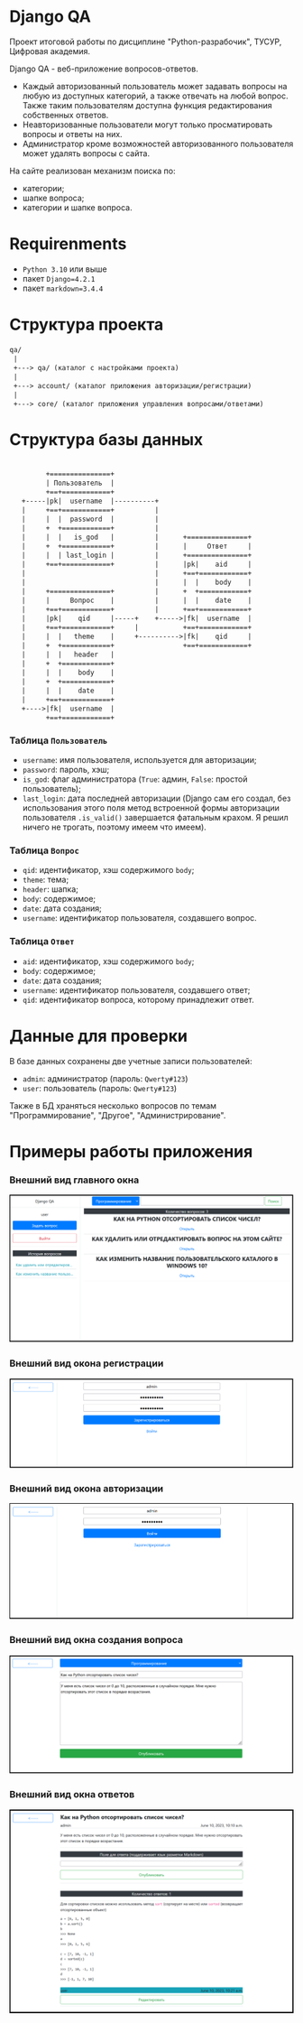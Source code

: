 # Django QA

Проект итоговой работы по дисциплине "Python-разрабочик", ТУСУР, Цифровая академия.
<!---->

Django QA - веб-приложение вопросов-ответов.
- Каждый авторизованный пользователь может задавать вопросы на любую из доступных категорий,
    а также отвечать на любой вопрос. Также таким пользователям доступна функция редактирования
    собственных ответов.
- Неавторизованные пользователи могут только просматировать вопросы и ответы на них.
- Администратор кроме возможностей авторизованного пользователя может удалять вопросы с сайта.
<!---->

На сайте реализован механизм поиска по:
- категории;
- шапке вопроса;
- категории и шапке вопроса.
<!---->

# Requirenments

- `Python 3.10` или выше
- пакет `Django=4.2.1`
- пакет `markdown=3.4.4`
<!---->

# Структура проекта

```
qa/
 |
 +---> qa/ (каталог с настройками проекта)
 | 
 +---> account/ (каталог приложения авторизации/регистрации)
 |
 +---> core/ (каталог приложения управления вопросами/ответами)
```
<!---->

# Структура базы данных

```

         +===============+
         | Пользователь  |
         +==+============+
   +-----|pk|  username  |----------+
   |     +==+============+          |
   |     |  |  password  |          |
   |     +  +============+          |
   |     |  |   is_god   |          |      +===============+
   |     +  +============+          |      |     Ответ     |
   |     |  | last_login |          |      +===============+
   |     +==+============+          |      |pk|    aid     |
   |                                |      +==+============+
   |                                |      |  |    body    |
   |     +===============+          |      +  +============+
   |     |     Вопрос    |          |      |  |    date    |
   |     +==+============+          |      +==+============+
   |     |pk|    qid     |-----+    +----->|fk|  username  |
   |     +==+============+     |           +==+============+
   |     |  |   theme    |     +---------->|fk|    qid     |
   |     +  +============+                 +==+============+     
   |     |  |   header   |     
   |     +  +============+     
   |     |  |    body    |     
   |     +  +============+     
   |     |  |    date    |     
   |     +==+============+     
   +---->|fk|  username  |     
         +==+============+     

```
<!---->
### Таблица `Пользователь`

- `username`: имя пользователя, используется для авторизации;
- `password`: пароль, хэш;
- `is_god`: флаг администратора (`True`: админ, `False`: простой пользователь);
- `last_login`: дата последней авторизации (Django сам его создал, без использования этого
    поля метод встроенной формы авторизации пользователя `.is_valid()` завершается фатальным
    крахом. Я решил ничего не трогать, поэтому имеем что имеем).
<!---->

### Таблица `Вопрос`

- `qid`: идентификатор, хэш содержимого `body`;
- `theme`: тема;
- `header`: шапка;
- `body`: содержимое;
- `date`: дата создания;
- `username`: идентификатор пользователя, создавшего вопрос.
<!---->

### Таблица `Ответ`

- `aid`: идентификатор, хэш содержимого `body`;
- `body`: содержимое;
- `date`: дата создания;
- `username`: идентификатор пользователя, создавшего ответ;
- `qid`: идентификатор вопроса, которому принадлежит ответ.
<!---->

# Данные для проверки

В базе данных сохранены две учетные записи пользователей:
- `admin`: администратор (пароль: `Qwerty#123`)
- `user`: пользователь (пароль: `Qwerty#123`)
<!---->
Также в БД храняться несколько вопросов по темам "Программирование", "Другое", "Администрирование".
<!---->

# Примеры работы приложения

### Внешний вид главного окна

![mainpage](https://github.com/internetProhozhij/django_qa/blob/master/screenshots/main.png)
<!---->

### Внешний вид окона регистрации 

![regpage](https://github.com/internetProhozhij/django_qa/blob/master/screenshots/reg.png)
<!---->

### Внешний вид окона авторизации

![authpage](https://github.com/internetProhozhij/django_qa/blob/master/screenshots/auth.png)
<!---->

### Внешний вид окна создания вопроса

![questionpage](https://github.com/internetProhozhij/django_qa/blob/master/screenshots/question.png)
<!---->

### Внешний вид окна ответов

![answerpage](https://github.com/internetProhozhij/django_qa/blob/master/screenshots/answer.png)
